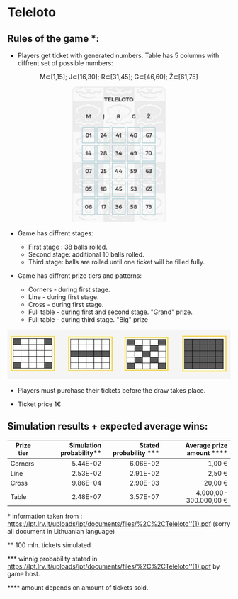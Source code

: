 # Teleloto

## Rules of the game *:

* Players get ticket with generated numbers. Table has 5 columns with diffrent set of possible numbers: 
<p align="center">
M⊂[1,15]; J⊂[16,30]; R⊂[31,45]; G⊂[46,60]; Ž⊂[61,75] 
</p>
<p align="center">
<img src="./../teleloto/img/ticket-example.PNG" alt="ticket" title="lottery ticket" width="210" />
</p>

* Game has diffrent stages:
    * First stage : 38 balls rolled. 
    * Second stage: additional 10 balls rolled. 
    * Third stage: balls are rolled until one ticket will be filled fully.

* Game has diffrent prize tiers and patterns:
    * Corners - during first stage.
    * Line - during first stage.
    * Cross - during first stage.
    * Full table - during first and second stage. "Grand" prize.
    * Full table - during third stage. "Big" prize

<p align="center">
<img src="./../teleloto/img/patterns.PNG" alt="ticket" title="lottery ticket" width="550" />
</p>


* Players must purchase their tickets before the draw takes place.

* Ticket price 1€

## Simulation results + expected average wins:

| Prize tier | Simulation probability** | Stated probability ***| Average prize amount ****|
| ----------- | ------:| ------: | -----------:   |
| Corners | 5.44E-02 | 6.06E-02 | 1,00 € |
| Line    | 2.53E-02 | 2.91E-02 | 2,50 €    |
| Cross   | 9.86E-04 | 2.90E-03 | 20,00 €    |
| Table   | 2.48E-07 | 3.57E-07 | 4.000,00-300.000,00 €      |

\* information taken from : https://lpt.lrv.lt/uploads/lpt/documents/files/%2C%2CTeleloto''(1).pdf (sorry all document in Lithuanian language)

\** 100 mln. tickets simulated 

\*** winnig probability stated in https://lpt.lrv.lt/uploads/lpt/documents/files/%2C%2CTeleloto''(1).pdf by game host.

\**** amount depends on amount of tickets sold.


